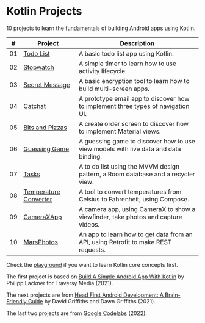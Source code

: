 # Kotlin Projects

10 projects to learn the fundamentals of building Android apps using Kotlin.

| #   | Project                                                                                                   | Description                                                                         |
| --- | --------------------------------------------------------------------------------------------------------- | ----------------------------------------------------------------------------------- |
| 01  | [Todo List](https://github.com/solygambas/kotlin-projects/tree/main/01-todo-list)                         | A basic todo list app using Kotlin.                                                 |
| 02  | [Stopwatch](https://github.com/solygambas/kotlin-projects/tree/main/02-stopwatch)                         | A simple timer to learn how to use activity lifecycle.                              |
| 03  | [Secret Message](https://github.com/solygambas/kotlin-projects/tree/main/03-secret-message)               | A basic encryption tool to learn how to build multi-screen apps.                    |
| 04  | [Catchat](https://github.com/solygambas/kotlin-projects/tree/main/04-catchat)                             | A prototype email app to discover how to implement three types of navigation UI.    |
| 05  | [Bits and Pizzas](https://github.com/solygambas/kotlin-projects/tree/main/05-bits-and-pizzas)             | A create order screen to discover how to implement Material views.                  |
| 06  | [Guessing Game](https://github.com/solygambas/kotlin-projects/tree/main/06-guessing-game)                 | A guessing game to discover how to use view models with live data and data binding. |
| 07  | [Tasks](https://github.com/solygambas/kotlin-projects/tree/main/07-tasks)                                 | A to do list using the MVVM design pattern, a Room database and a recycler view.    |
| 08  | [Temperature Converter](https://github.com/solygambas/kotlin-projects/tree/main/08-temperature-converter) | A tool to convert temperatures from Celsius to Fahrenheit, using Compose.           |
| 09  | [CameraXApp](https://github.com/solygambas/kotlin-projects/tree/main/09-camerax-app)                      | A camera app, using CameraX to show a viewfinder, take photos and capture videos.   |
| 10  | [MarsPhotos](https://github.com/solygambas/kotlin-projects/tree/main/10-mars-photos)                      | An app to learn how to get data from an API, using Retrofit to make REST requests.  |

Check the [playground](https://github.com/solygambas/kotlin-projects/tree/main/playground) if you want to learn Kotlin core concepts first.

The first project is based on [Build A Simple Android App With Kotlin](https://www.youtube.com/watch?v=BBWyXo-3JGQ) by Philipp Lackner for Traversy Media (2021).

The next projects are from [Head First Android Development: A Brain-Friendly Guide](https://www.amazon.com/Head-First-Android-Development-Brain-Friendly/dp/1449362184) by David Griffiths and Dawn Griffiths (2021).

The last two projects are from [Google Codelabs](https://codelabs.developers.google.com/) (2022).
